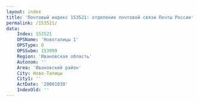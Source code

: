 ```yaml
---
layout: index
title: 'Почтовый индекс 153521: отделение почтовой связи Почты России'
permalink: /153521/
data:
    Index: 153521
    OPSName: 'Новоталицы 1'
    OPSType: О
    OPSSubm: 153999
    Region: 'Ивановская область'
    Autonom: ''
    Area: 'Ивановский район'
    City: Ново-Талицы
    City1: ''
    ActDate: '20001030'
    IndexOld: ''
---
```

